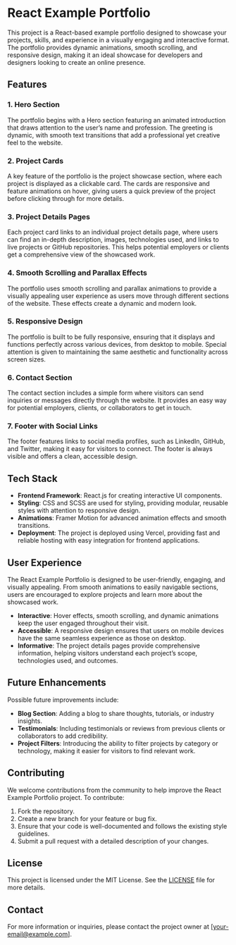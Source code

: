 # React Example Portfolio

This project is a React-based example portfolio designed to showcase your projects, skills, and experience in a visually engaging and interactive format. The portfolio provides dynamic animations, smooth scrolling, and responsive design, making it an ideal showcase for developers and designers looking to create an online presence.

## Features

### 1. Hero Section
The portfolio begins with a Hero section featuring an animated introduction that draws attention to the user’s name and profession. The greeting is dynamic, with smooth text transitions that add a professional yet creative feel to the website.

### 2. Project Cards
A key feature of the portfolio is the project showcase section, where each project is displayed as a clickable card. The cards are responsive and feature animations on hover, giving users a quick preview of the project before clicking through for more details.

### 3. Project Details Pages
Each project card links to an individual project details page, where users can find an in-depth description, images, technologies used, and links to live projects or GitHub repositories. This helps potential employers or clients get a comprehensive view of the showcased work.

### 4. Smooth Scrolling and Parallax Effects
The portfolio uses smooth scrolling and parallax animations to provide a visually appealing user experience as users move through different sections of the website. These effects create a dynamic and modern look.

### 5. Responsive Design
The portfolio is built to be fully responsive, ensuring that it displays and functions perfectly across various devices, from desktop to mobile. Special attention is given to maintaining the same aesthetic and functionality across screen sizes.

### 6. Contact Section
The contact section includes a simple form where visitors can send inquiries or messages directly through the website. It provides an easy way for potential employers, clients, or collaborators to get in touch.

### 7. Footer with Social Links
The footer features links to social media profiles, such as LinkedIn, GitHub, and Twitter, making it easy for visitors to connect. The footer is always visible and offers a clean, accessible design.

## Tech Stack

- **Frontend Framework**: React.js for creating interactive UI components.
- **Styling**: CSS and SCSS are used for styling, providing modular, reusable styles with attention to responsive design.
- **Animations**: Framer Motion for advanced animation effects and smooth transitions.
- **Deployment**: The project is deployed using Vercel, providing fast and reliable hosting with easy integration for frontend applications.

## User Experience

The React Example Portfolio is designed to be user-friendly, engaging, and visually appealing. From smooth animations to easily navigable sections, users are encouraged to explore projects and learn more about the showcased work.

- **Interactive**: Hover effects, smooth scrolling, and dynamic animations keep the user engaged throughout their visit.
- **Accessible**: A responsive design ensures that users on mobile devices have the same seamless experience as those on desktop.
- **Informative**: The project details pages provide comprehensive information, helping visitors understand each project’s scope, technologies used, and outcomes.

## Future Enhancements

Possible future improvements include:

- **Blog Section**: Adding a blog to share thoughts, tutorials, or industry insights.
- **Testimonials**: Including testimonials or reviews from previous clients or collaborators to add credibility.
- **Project Filters**: Introducing the ability to filter projects by category or technology, making it easier for visitors to find relevant work.

## Contributing

We welcome contributions from the community to help improve the React Example Portfolio project. To contribute:

1. Fork the repository.
2. Create a new branch for your feature or bug fix.
3. Ensure that your code is well-documented and follows the existing style guidelines.
4. Submit a pull request with a detailed description of your changes.

## License

This project is licensed under the MIT License. See the [LICENSE](LICENSE) file for more details.

## Contact

For more information or inquiries, please contact the project owner at [your-email@example.com].
